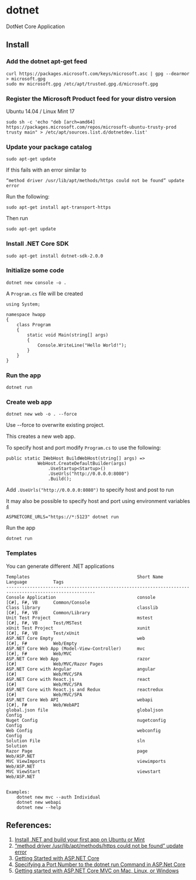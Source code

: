 # dotnet

DotNet Core Application

## Install 

### Add the dotnet apt-get feed

```
curl https://packages.microsoft.com/keys/microsoft.asc | gpg --dearmor > microsoft.gpg
sudo mv microsoft.gpg /etc/apt/trusted.gpg.d/microsoft.gpg
```

### Register the Microsoft Product feed for your distro version

Ubuntu 14.04 / Linux Mint 17

```
sudo sh -c 'echo "deb [arch=amd64] https://packages.microsoft.com/repos/microsoft-ubuntu-trusty-prod trusty main" > /etc/apt/sources.list.d/dotnetdev.list'
```

### Update your package catalog

```
sudo apt-get update
```

If this fails with an error similar to 

```
“method driver /usr/lib/apt/methods/https could not be found” update error
```

Run the following:

```
sudo apt-get install apt-transport-https
```

Then run

```
sudo apt-get update
```

### Install .NET Core SDK

```
sudo apt-get install dotnet-sdk-2.0.0
```

### Initialize some code

```
dotnet new console -o .
```

A `Program.cs` file will be created

```
using System;

namespace hwapp
{
    class Program
    {
        static void Main(string[] args)
        {
            Console.WriteLine("Hello World!");
        }
    }
}
```

### Run the app

```
dotnet run
```

### Create web app

```
dotnet new web -o . --force
```

Use --force to overwrite existing project.

This creates a new web app.

To specify host and port modify `Program.cs` to use the following:

```
public static IWebHost BuildWebHost(string[] args) =>
            WebHost.CreateDefaultBuilder(args)
                .UseStartup<Startup>()
                .UseUrls("http://0.0.0.0:8080")
                .Build();
```

Add `.UseUrls("http://0.0.0.0:8080")` to specify host and post to run

It may also be possible to specify host and port using environment variables <sup>[4][4]</sup>

```
ASPNETCORE_URLS="https://*:5123" dotnet run
```

Run the app

```
dotnet run
```

### Templates

You can generate different .NET applications

```
Templates                                         Short Name       Language          Tags               
--------------------------------------------------------------------------------------------------------
Console Application                               console          [C#], F#, VB      Common/Console     
Class library                                     classlib         [C#], F#, VB      Common/Library     
Unit Test Project                                 mstest           [C#], F#, VB      Test/MSTest        
xUnit Test Project                                xunit            [C#], F#, VB      Test/xUnit         
ASP.NET Core Empty                                web              [C#], F#          Web/Empty          
ASP.NET Core Web App (Model-View-Controller)      mvc              [C#], F#          Web/MVC            
ASP.NET Core Web App                              razor            [C#]              Web/MVC/Razor Pages
ASP.NET Core with Angular                         angular          [C#]              Web/MVC/SPA        
ASP.NET Core with React.js                        react            [C#]              Web/MVC/SPA        
ASP.NET Core with React.js and Redux              reactredux       [C#]              Web/MVC/SPA        
ASP.NET Core Web API                              webapi           [C#], F#          Web/WebAPI         
global.json file                                  globaljson                         Config             
Nuget Config                                      nugetconfig                        Config             
Web Config                                        webconfig                          Config             
Solution File                                     sln                                Solution           
Razor Page                                        page                               Web/ASP.NET        
MVC ViewImports                                   viewimports                        Web/ASP.NET        
MVC ViewStart                                     viewstart                          Web/ASP.NET        


Examples:
    dotnet new mvc --auth Individual
    dotnet new webapi 
    dotnet new --help
```


## References:

1. [Install .NET and build your first app on Ubuntu or Mint](https://www.microsoft.com/net/core/#linuxubuntu)
2. [“method driver /usr/lib/apt/methods/https could not be found” update error](https://askubuntu.com/questions/104160/method-driver-usr-lib-apt-methods-https-could-not-be-found-update-error)
3. [Getting Started with ASP.NET Core](https://docs.microsoft.com/en-us/aspnet/core/getting-started)
4. [Specifying a Port Number to the dotnet run Command in ASP.Net Core](http://mrshipley.com/2016/11/29/passing-a-port-number-to-the-dotnet-run-command-in-asp-net-core/)
5. [Getting started with ASP.NET Core MVC on Mac, Linux, or Windows](https://docs.microsoft.com/en-us/aspnet/core/tutorials/first-mvc-app-xplat/start-mvc)



[4]: http://mrshipley.com/2016/11/29/passing-a-port-number-to-the-dotnet-run-command-in-asp-net-core/  "Specifying a Port Number to the dotnet run Command in ASP.Net Core"

